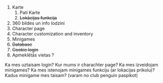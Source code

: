 1. Karte
    1. Pati Karte
    2. ~~Lokācijas funkcija~~
2. 360 bildes un info lodzini
3. Character page
4. Character customization and inventory
5. Minigames
6. ~~Database~~
7. ~~Cookie login~~
8. Apmeklētās vietas ?


Ka mes uztaisam login?
Kur mums ir charachter page?
Ka mes izveidojam minigames?
Ka mes istenojam minigames funkciju (ar lokacijas prikolu)?
Kadus minigame mes taisam? (varam no club penguin paspikot)
